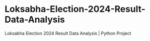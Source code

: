 # Loksabha-Election-2024-Result-Data-Analysis
Loksabha Election 2024 Result Data Analysis | Python Project
